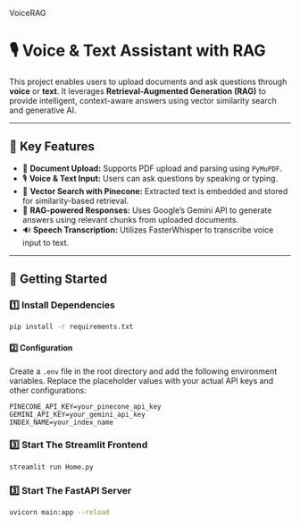 VoiceRAG
# 🎙️ Voice & Text Assistant with RAG

This project enables users to upload documents and ask questions through **voice** or **text**. It leverages **Retrieval-Augmented Generation (RAG)** to provide intelligent, context-aware answers using vector similarity search and generative AI.

---

## 🧠 Key Features

- 📄 **Document Upload:** Supports PDF upload and parsing using `PyMuPDF`.
- 🎙️ **Voice & Text Input:** Users can ask questions by speaking or typing.
- 🧮 **Vector Search with Pinecone:** Extracted text is embedded and stored for similarity-based retrieval.
- 🤖 **RAG-powered Responses:** Uses Google’s Gemini API to generate answers using relevant chunks from uploaded documents.
- 🔊 **Speech Transcription:** Utilizes FasterWhisper to transcribe voice input to text.

---

## 🚀 Getting Started

### 1️⃣ Install Dependencies
```bash
pip install -r requirements.txt
```
#### 2️⃣ Configuration
Create a `.env` file in the root directory and add the following environment variables. Replace the placeholder values with your actual API keys and other configurations:

```env
PINECONE_API_KEY=your_pinecone_api_key
GEMINI_API_KEY=your_gemini_api_key
INDEX_NAME=your_index_name
```

### 3️⃣ Start The Streamlit Frontend
```bash
streamlit run Home.py
```

### 3️⃣ Start The FastAPI Server
```bash
uvicorn main:app --reload
```